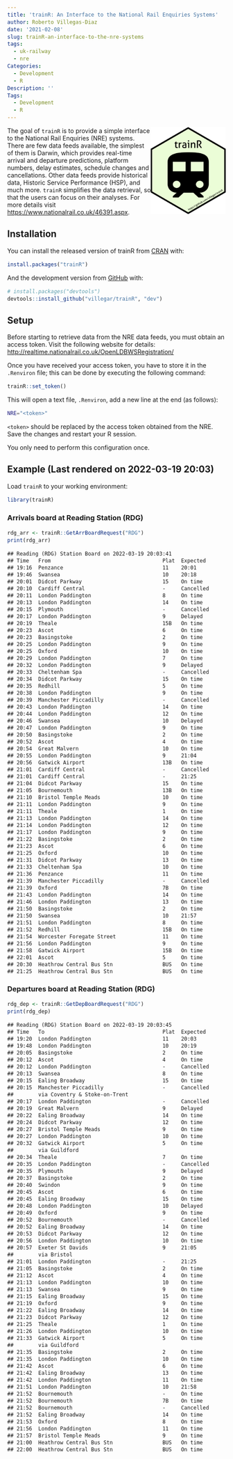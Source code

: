 ```yaml
---
title: 'trainR: An Interface to the National Rail Enquiries Systems'
author: Roberto Villegas-Diaz
date: '2021-02-08'
slug: trainR-an-interface-to-the-nre-systems
tags:
  - uk-railway
  - nre
Categories:
  - Development
  - R
Description: ''
Tags:
  - Development
  - R
---
```


<img src="https://raw.githubusercontent.com/villegar/trainR/main/inst/images/logo.png" alt="logo" align="right" height=200px/>

The goal of `trainR` is to provide a simple interface to the 
National Rail Enquiries (NRE) systems. There are few data feeds 
available, the simplest of them is Darwin, which provides real-time 
arrival and departure predictions, platform numbers, delay estimates, 
schedule changes and cancellations. Other data feeds provide historical 
data, Historic Service Performance (HSP), and much more. `trainR` 
simplifies the data retrieval, so that the users can focus on their 
analyses. For more details visit 
https://www.nationalrail.co.uk/46391.aspx.

## Installation

You can install the released version of trainR from [CRAN](https://CRAN.R-project.org) with:

``` r
install.packages("trainR")
```

And the development version from [GitHub](https://github.com/) with:

``` r
# install.packages("devtools")
devtools::install_github("villegar/trainR", "dev")
```

## Setup
Before starting to retrieve data from the NRE data feeds, you must obtain an access token. 
Visit the following website for details: http://realtime.nationalrail.co.uk/OpenLDBWSRegistration/

Once you have received your access token, you have to store it in the `.Renviron` file; this can be 
done by executing the following command:


```r
trainR::set_token()
```

This will open a text file, `.Renviron`, add a new line at the end (as follows):

```bash
NRE="<token>"
```

`<token>` should be replaced by the access token obtained from the NRE. Save the changes and restart 
your R session.

You only need to perform this configuration once.

## Example (Last rendered on 2022-03-19 20:03)

Load `trainR` to your working environment:

```r
library(trainR)
```

### Arrivals board at Reading Station (RDG)


```r
rdg_arr <- trainR::GetArrBoardRequest("RDG")
print(rdg_arr)
```

```
## Reading (RDG) Station Board on 2022-03-19 20:03:41
## Time   From                                    Plat  Expected
## 19:16  Penzance                                11    20:01
## 19:46  Swansea                                 10    20:18
## 20:01  Didcot Parkway                          15    On time
## 20:10  Cardiff Central                         -     Cancelled
## 20:11  London Paddington                       8     On time
## 20:13  London Paddington                       14    On time
## 20:15  Plymouth                                -     Cancelled
## 20:17  London Paddington                       9     Delayed
## 20:19  Theale                                  15B   On time
## 20:23  Ascot                                   6     On time
## 20:23  Basingstoke                             2     On time
## 20:25  London Paddington                       9     On time
## 20:25  Oxford                                  10    On time
## 20:29  London Paddington                       7     On time
## 20:32  London Paddington                       9     Delayed
## 20:33  Cheltenham Spa                          -     Cancelled
## 20:34  Didcot Parkway                          15    On time
## 20:35  Redhill                                 5     On time
## 20:38  London Paddington                       9     On time
## 20:39  Manchester Piccadilly                   -     Cancelled
## 20:43  London Paddington                       14    On time
## 20:44  London Paddington                       12    On time
## 20:46  Swansea                                 10    Delayed
## 20:47  London Paddington                       9     On time
## 20:50  Basingstoke                             2     On time
## 20:52  Ascot                                   4     On time
## 20:54  Great Malvern                           10    On time
## 20:55  London Paddington                       9     21:04
## 20:56  Gatwick Airport                         13B   On time
## 21:01  Cardiff Central                         -     Cancelled
## 21:01  Cardiff Central                         -     21:25
## 21:04  Didcot Parkway                          15    On time
## 21:05  Bournemouth                             13B   On time
## 21:10  Bristol Temple Meads                    10    On time
## 21:11  London Paddington                       9     On time
## 21:11  Theale                                  1     On time
## 21:13  London Paddington                       14    On time
## 21:14  London Paddington                       12    On time
## 21:17  London Paddington                       9     On time
## 21:22  Basingstoke                             2     On time
## 21:23  Ascot                                   6     On time
## 21:25  Oxford                                  10    On time
## 21:31  Didcot Parkway                          13    On time
## 21:33  Cheltenham Spa                          10    On time
## 21:36  Penzance                                11    On time
## 21:39  Manchester Piccadilly                   -     Cancelled
## 21:39  Oxford                                  7B    On time
## 21:43  London Paddington                       14    On time
## 21:46  London Paddington                       13    On time
## 21:50  Basingstoke                             2     On time
## 21:50  Swansea                                 10    21:57
## 21:51  London Paddington                       8     On time
## 21:52  Redhill                                 15B   On time
## 21:54  Worcester Foregate Street               11    On time
## 21:56  London Paddington                       9     On time
## 21:58  Gatwick Airport                         15B   On time
## 22:01  Ascot                                   5     On time
## 20:30  Heathrow Central Bus Stn                BUS   On time
## 21:25  Heathrow Central Bus Stn                BUS   On time
```

### Departures board at Reading Station (RDG)


```r
rdg_dep <- trainR::GetDepBoardRequest("RDG")
print(rdg_dep)
```

```
## Reading (RDG) Station Board on 2022-03-19 20:03:45
## Time   To                                      Plat  Expected
## 19:20  London Paddington                       11    20:03
## 19:48  London Paddington                       10    20:19
## 20:05  Basingstoke                             2     On time
## 20:12  Ascot                                   4     On time
## 20:12  London Paddington                       -     Cancelled
## 20:13  Swansea                                 8     On time
## 20:15  Ealing Broadway                         15    On time
## 20:15  Manchester Piccadilly                   -     Cancelled
##        via Coventry & Stoke-on-Trent           
## 20:17  London Paddington                       -     Cancelled
## 20:19  Great Malvern                           9     Delayed
## 20:22  Ealing Broadway                         14    On time
## 20:24  Didcot Parkway                          12    On time
## 20:27  Bristol Temple Meads                    9     On time
## 20:27  London Paddington                       10    On time
## 20:32  Gatwick Airport                         5     On time
##        via Guildford                           
## 20:34  Theale                                  7     On time
## 20:35  London Paddington                       -     Cancelled
## 20:35  Plymouth                                9     Delayed
## 20:37  Basingstoke                             2     On time
## 20:40  Swindon                                 9     On time
## 20:45  Ascot                                   6     On time
## 20:45  Ealing Broadway                         15    On time
## 20:48  London Paddington                       10    Delayed
## 20:49  Oxford                                  9     On time
## 20:52  Bournemouth                             -     Cancelled
## 20:52  Ealing Broadway                         14    On time
## 20:53  Didcot Parkway                          12    On time
## 20:56  London Paddington                       10    On time
## 20:57  Exeter St Davids                        9     21:05
##        via Bristol                             
## 21:01  London Paddington                       -     21:25
## 21:05  Basingstoke                             2     On time
## 21:12  Ascot                                   4     On time
## 21:13  London Paddington                       10    On time
## 21:13  Swansea                                 9     On time
## 21:15  Ealing Broadway                         15    On time
## 21:19  Oxford                                  9     On time
## 21:22  Ealing Broadway                         14    On time
## 21:23  Didcot Parkway                          12    On time
## 21:25  Theale                                  1     On time
## 21:26  London Paddington                       10    On time
## 21:33  Gatwick Airport                         5     On time
##        via Guildford                           
## 21:35  Basingstoke                             2     On time
## 21:35  London Paddington                       10    On time
## 21:42  Ascot                                   6     On time
## 21:42  Ealing Broadway                         13    On time
## 21:42  London Paddington                       11    On time
## 21:51  London Paddington                       10    21:58
## 21:52  Bournemouth                             -     On time
## 21:52  Bournemouth                             7B    On time
## 21:52  Bournemouth                             -     Cancelled
## 21:52  Ealing Broadway                         14    On time
## 21:53  Oxford                                  8     On time
## 21:56  London Paddington                       11    On time
## 21:57  Bristol Temple Meads                    9     On time
## 21:00  Heathrow Central Bus Stn                BUS   On time
## 22:00  Heathrow Central Bus Stn                BUS   On time
```
